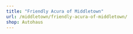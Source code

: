 ```yaml
---
title: "Friendly Acura of Middletown"
url: /middletown/friendly-acura-of-middletown/
shop: Autohaus
---
```

